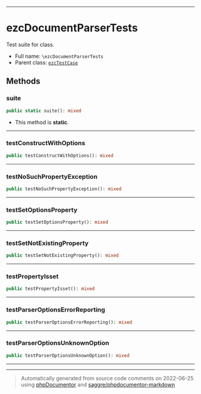 ***

# ezcDocumentParserTests

Test suite for class.



* Full name: `\ezcDocumentParserTests`
* Parent class: [`ezcTestCase`](./ezcTestCase.md)




## Methods


### suite



```php
public static suite(): mixed
```



* This method is **static**.







***

### testConstructWithOptions



```php
public testConstructWithOptions(): mixed
```











***

### testNoSuchPropertyException



```php
public testNoSuchPropertyException(): mixed
```











***

### testSetOptionsProperty



```php
public testSetOptionsProperty(): mixed
```











***

### testSetNotExistingProperty



```php
public testSetNotExistingProperty(): mixed
```











***

### testPropertyIsset



```php
public testPropertyIsset(): mixed
```











***

### testParserOptionsErrorReporting



```php
public testParserOptionsErrorReporting(): mixed
```











***

### testParserOptionsUnknownOption



```php
public testParserOptionsUnknownOption(): mixed
```











***


***
> Automatically generated from source code comments on 2022-06-25 using [phpDocumentor](http://www.phpdoc.org/) and [saggre/phpdocumentor-markdown](https://github.com/Saggre/phpDocumentor-markdown)
